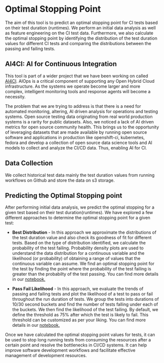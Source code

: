 # Optimal Stopping Point

The aim of this tool is to predict an optimal stopping point for CI tests based on their test duration (runtimes). We perform an initial data analysis as well as feature engineering on the CI test data. Furthermore, we also calculate the optimal stopping point by identifying the distribution of the test duration values for different CI tests and comparing the distributions between the passing and failing tests.

## AI4CI: AI for Continuous Integration

This tool is part of a wider project that we have been working on called [AI4CI](https://github.com/aicoe-aiops/ocp-ci-analysis). AIOps is a critical component of supporting any Open Hybrid Cloud infrastructure. As the systems we operate become larger and more complex, intelligent monitoring tools and response agents will become a necessity.

The problem that we are trying to address is that there is a need for automated monitoring, altering, AI driven analysis for operations and testing systems. Open source testing data originating from real world production systems is a rarity for public datasets. Also, we noticed a lack of AI driven metrics for open source community health. This brings us to the opportunity of leveraging datasets that are made available by running open source software and applications in production like openshift-ci, kubernetes, fedora and develop a collection of open source data science tools and AI models to collect and analyze the CI/CD data. Thus, enabling AI for CI. 

## Data Collection

We collect historical test data mainly the test duration values from running workflows on Github and store the data on s3 storage.

## Predicting the Optimal Stopping point

After performing initial data analysis, we predict the optimal stopping for a given test based on their test duration(runtimes). We have explored a few different approaches to determine the optimal stopping point for a given test:

* **Best Distribution** - In this approach we approximate the distributions of the test duration value and also check its goodness of fit for different tests. Based on the type of distribution identified, we calculate the probability of the test failing. Probability density plots are used to understand the data distribution for a continuous variable and the likelihood (or probability) of obtaining a range of values that the continuous variable can assume. We find an optimal stopping point for the test by finding the point where the probability of the test failing is greater than the probabilty of the test passing. You can find more details in our [notebook.](notebooks/experimental/test_distributions.ipynb)

* **Pass Fail Likelihood** - In this approach, we evaluate the trends of passing and failing tests and plot the likelihood of a test to pass or fail throughout the run duration of tests. We group the tests into durations of 10/30 second buckets and find the number of tests falling under each of the buckets. We then find the likelihood of the test failing. By default, we define the threshold as 75% after which the test is likely to fail. This threshold can be customized as per your liking. You can find more details in our [notebook.](notebooks/pass_fail_likelihoods.ipynb)

Once we have calculated the optimal stopping point values for tests, it can be used to stop long running tests from consuming the resources after a certain point and resolve the bottlenecks in CI/CD systems. It can help improve software development workflows and facilitate effective management of development resources.